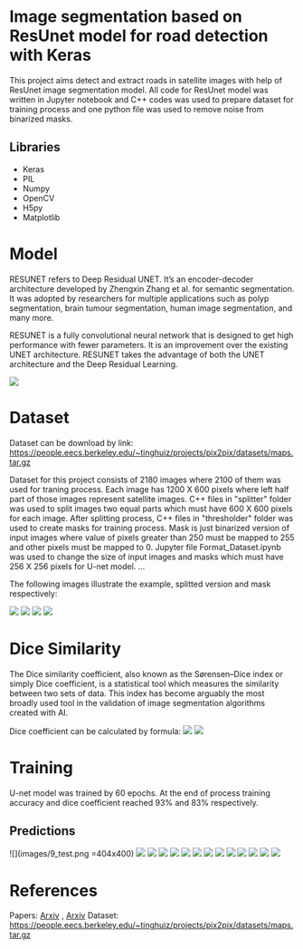 # Image segmentation based on ResUnet model for road detection with Keras
This project aims detect and extract roads in satellite images with help of ResUnet image segmentation model. All code for ResUnet model was written in Jupyter notebook and C++ codes was used to prepare dataset for training process and one python file was used to remove noise from binarized masks. 

## Libraries

 - Keras
 - PIL
 - Numpy
 - OpenCV
 - H5py
 - Matplotlib

# Model 

RESUNET refers to Deep Residual UNET. It’s an encoder-decoder architecture developed by Zhengxin Zhang et al. for semantic segmentation. It was adopted by researchers for multiple applications such as polyp segmentation, brain tumour segmentation, human image segmentation, and many more. 

RESUNET is a fully convolutional neural network that is designed to get high performance with fewer parameters. It is an improvement over the existing UNET architecture. RESUNET takes the advantage of both the UNET architecture and the Deep Residual Learning.

![](images/x1.jpg)


# Dataset 
Dataset can be download by link: https://people.eecs.berkeley.edu/~tinghuiz/projects/pix2pix/datasets/maps.tar.gz

Dataset for this project consists of 2180 images where 2100 of them was used for traning process. Each image has 1200 X 600 pixels where left half part of those images represent satellite images. C++ files in "splitter" folder was used to split images two equal parts which must have 600 X 600 pixels for each image. After splitting process, C++ files in "thresholder" folder was used to create masks for training process. Mask is just binarized version of input images where value of pixels greater than 250 must be mapped to 255 and other pixels must be mapped to 0. Jupyter file Format_Dataset.ipynb was used to change the size of input images and masks which must have 256 X 256 pixels for U-net model. ...

The following images illustrate the example, splitted version and mask respectively:

![](images/maps/val/1.jpg)
![](images/1_satellite.jpg)
![](images/1_computer.jpg)
![](images/1.png)

# Dice Similarity

The Dice similarity coefficient, also known as the Sørensen–Dice index or simply Dice coefficient, is a statistical tool which measures the similarity between two sets of data. This index has become arguably the most broadly used tool in the validation of image segmentation algorithms created with AI.

Dice coefficient can be calculated by formula:
![](images/formula.png)
![](images/dice_coefficient.png)

# Training

U-net model was trained by 60 epochs. At the end of process training accuracy and dice coefficient reached 93% and 83% respectively. 


## Predictions
![](images/9_test.png =404x400)
![](images/9_pred.png)
![](images/13_test.png)
![](images/13_pred.png)
![](images/19_test.png)
![](images/19_pred.png)
![](images/21_test.png)
![](images/21_pred.png)
![](images/44_test.png)
![](images/44_pred.png)
![](images/74_test.png)
![](images/74_pred.png)
![](images/79_test.png)
![](images/79_pred.png)


# References
Papers: [Arxiv](https://arxiv.org/abs/1505.04597) ,
        [Arxiv](https://arxiv.org/pdf/1904.00592.pdf) 
Dataset: https://people.eecs.berkeley.edu/~tinghuiz/projects/pix2pix/datasets/maps.tar.gz




 
